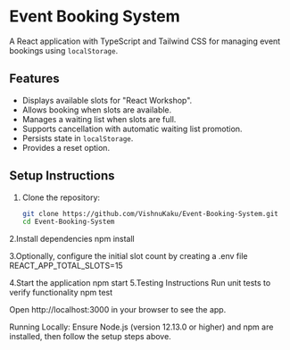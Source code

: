 # Event Booking System

A React application with TypeScript and Tailwind CSS for managing event bookings using `localStorage`.

## Features
- Displays available slots for "React Workshop".
- Allows booking when slots are available.
- Manages a waiting list when slots are full.
- Supports cancellation with automatic waiting list promotion.
- Persists state in `localStorage`.
- Provides a reset option.

## Setup Instructions
1. Clone the repository:
   ```bash
   git clone https://github.com/VishnuKaku/Event-Booking-System.git
   cd Event-Booking-System
2.Install dependencies
   npm install

3.Optionally, configure the initial slot count by creating a .env file
   REACT_APP_TOTAL_SLOTS=15

4.Start the application
   npm start
5.Testing Instructions
Run unit tests to verify functionality
   npm test

Open http://localhost:3000 in your browser to see the app.

Running Locally:
Ensure Node.js (version 12.13.0 or higher) and npm are installed, then follow the setup steps above.
